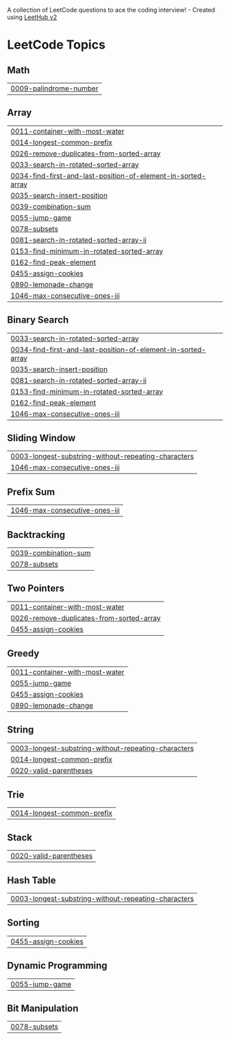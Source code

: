 A collection of LeetCode questions to ace the coding interview! - Created using [LeetHub v2](https://github.com/arunbhardwaj/LeetHub-2.0)
<!---LeetCode Topics Start-->
# LeetCode Topics
## Math
|  |
| ------- |
| [0009-palindrome-number](https://github.com/Aryangupta615/LeetCode_DSA/tree/master/0009-palindrome-number) |
## Array
|  |
| ------- |
| [0011-container-with-most-water](https://github.com/Aryangupta615/LeetCode_DSA/tree/master/0011-container-with-most-water) |
| [0014-longest-common-prefix](https://github.com/Aryangupta615/LeetCode_DSA/tree/master/0014-longest-common-prefix) |
| [0026-remove-duplicates-from-sorted-array](https://github.com/Aryangupta615/LeetCode_DSA/tree/master/0026-remove-duplicates-from-sorted-array) |
| [0033-search-in-rotated-sorted-array](https://github.com/Aryangupta615/LeetCode_DSA/tree/master/0033-search-in-rotated-sorted-array) |
| [0034-find-first-and-last-position-of-element-in-sorted-array](https://github.com/Aryangupta615/LeetCode_DSA/tree/master/0034-find-first-and-last-position-of-element-in-sorted-array) |
| [0035-search-insert-position](https://github.com/Aryangupta615/LeetCode_DSA/tree/master/0035-search-insert-position) |
| [0039-combination-sum](https://github.com/Aryangupta615/LeetCode_DSA/tree/master/0039-combination-sum) |
| [0055-jump-game](https://github.com/Aryangupta615/LeetCode_DSA/tree/master/0055-jump-game) |
| [0078-subsets](https://github.com/Aryangupta615/LeetCode_DSA/tree/master/0078-subsets) |
| [0081-search-in-rotated-sorted-array-ii](https://github.com/Aryangupta615/LeetCode_DSA/tree/master/0081-search-in-rotated-sorted-array-ii) |
| [0153-find-minimum-in-rotated-sorted-array](https://github.com/Aryangupta615/LeetCode_DSA/tree/master/0153-find-minimum-in-rotated-sorted-array) |
| [0162-find-peak-element](https://github.com/Aryangupta615/LeetCode_DSA/tree/master/0162-find-peak-element) |
| [0455-assign-cookies](https://github.com/Aryangupta615/LeetCode_DSA/tree/master/0455-assign-cookies) |
| [0890-lemonade-change](https://github.com/Aryangupta615/LeetCode_DSA/tree/master/0890-lemonade-change) |
| [1046-max-consecutive-ones-iii](https://github.com/Aryangupta615/LeetCode_DSA/tree/master/1046-max-consecutive-ones-iii) |
## Binary Search
|  |
| ------- |
| [0033-search-in-rotated-sorted-array](https://github.com/Aryangupta615/LeetCode_DSA/tree/master/0033-search-in-rotated-sorted-array) |
| [0034-find-first-and-last-position-of-element-in-sorted-array](https://github.com/Aryangupta615/LeetCode_DSA/tree/master/0034-find-first-and-last-position-of-element-in-sorted-array) |
| [0035-search-insert-position](https://github.com/Aryangupta615/LeetCode_DSA/tree/master/0035-search-insert-position) |
| [0081-search-in-rotated-sorted-array-ii](https://github.com/Aryangupta615/LeetCode_DSA/tree/master/0081-search-in-rotated-sorted-array-ii) |
| [0153-find-minimum-in-rotated-sorted-array](https://github.com/Aryangupta615/LeetCode_DSA/tree/master/0153-find-minimum-in-rotated-sorted-array) |
| [0162-find-peak-element](https://github.com/Aryangupta615/LeetCode_DSA/tree/master/0162-find-peak-element) |
| [1046-max-consecutive-ones-iii](https://github.com/Aryangupta615/LeetCode_DSA/tree/master/1046-max-consecutive-ones-iii) |
## Sliding Window
|  |
| ------- |
| [0003-longest-substring-without-repeating-characters](https://github.com/Aryangupta615/LeetCode_DSA/tree/master/0003-longest-substring-without-repeating-characters) |
| [1046-max-consecutive-ones-iii](https://github.com/Aryangupta615/LeetCode_DSA/tree/master/1046-max-consecutive-ones-iii) |
## Prefix Sum
|  |
| ------- |
| [1046-max-consecutive-ones-iii](https://github.com/Aryangupta615/LeetCode_DSA/tree/master/1046-max-consecutive-ones-iii) |
## Backtracking
|  |
| ------- |
| [0039-combination-sum](https://github.com/Aryangupta615/LeetCode_DSA/tree/master/0039-combination-sum) |
| [0078-subsets](https://github.com/Aryangupta615/LeetCode_DSA/tree/master/0078-subsets) |
## Two Pointers
|  |
| ------- |
| [0011-container-with-most-water](https://github.com/Aryangupta615/LeetCode_DSA/tree/master/0011-container-with-most-water) |
| [0026-remove-duplicates-from-sorted-array](https://github.com/Aryangupta615/LeetCode_DSA/tree/master/0026-remove-duplicates-from-sorted-array) |
| [0455-assign-cookies](https://github.com/Aryangupta615/LeetCode_DSA/tree/master/0455-assign-cookies) |
## Greedy
|  |
| ------- |
| [0011-container-with-most-water](https://github.com/Aryangupta615/LeetCode_DSA/tree/master/0011-container-with-most-water) |
| [0055-jump-game](https://github.com/Aryangupta615/LeetCode_DSA/tree/master/0055-jump-game) |
| [0455-assign-cookies](https://github.com/Aryangupta615/LeetCode_DSA/tree/master/0455-assign-cookies) |
| [0890-lemonade-change](https://github.com/Aryangupta615/LeetCode_DSA/tree/master/0890-lemonade-change) |
## String
|  |
| ------- |
| [0003-longest-substring-without-repeating-characters](https://github.com/Aryangupta615/LeetCode_DSA/tree/master/0003-longest-substring-without-repeating-characters) |
| [0014-longest-common-prefix](https://github.com/Aryangupta615/LeetCode_DSA/tree/master/0014-longest-common-prefix) |
| [0020-valid-parentheses](https://github.com/Aryangupta615/LeetCode_DSA/tree/master/0020-valid-parentheses) |
## Trie
|  |
| ------- |
| [0014-longest-common-prefix](https://github.com/Aryangupta615/LeetCode_DSA/tree/master/0014-longest-common-prefix) |
## Stack
|  |
| ------- |
| [0020-valid-parentheses](https://github.com/Aryangupta615/LeetCode_DSA/tree/master/0020-valid-parentheses) |
## Hash Table
|  |
| ------- |
| [0003-longest-substring-without-repeating-characters](https://github.com/Aryangupta615/LeetCode_DSA/tree/master/0003-longest-substring-without-repeating-characters) |
## Sorting
|  |
| ------- |
| [0455-assign-cookies](https://github.com/Aryangupta615/LeetCode_DSA/tree/master/0455-assign-cookies) |
## Dynamic Programming
|  |
| ------- |
| [0055-jump-game](https://github.com/Aryangupta615/LeetCode_DSA/tree/master/0055-jump-game) |
## Bit Manipulation
|  |
| ------- |
| [0078-subsets](https://github.com/Aryangupta615/LeetCode_DSA/tree/master/0078-subsets) |
<!---LeetCode Topics End-->